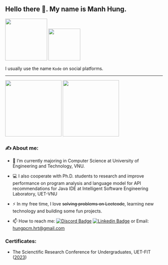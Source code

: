 ## Hello there 👋. My name is Manh Hung.

<div id="header">
  <img src="https://media.giphy.com/media/qgQUggAC3Pfv687qPC/giphy.gif" width="134"/>
  <img src="https://media.giphy.com/media/i4MAH84pqe2m2aVojc/giphy.gif" width="102"/>
</div>

I usually use the name `Kode` on social platforms.

---

<div >
  <img src="https://github-readme-stats.vercel.app/api?username=manhhungpc&show_icons=true&hide=issues&count_private=true&theme=react&bg_color=20232A" height="180">
<img src="https://github-readme-stats.vercel.app/api/top-langs?&username=manhhungpc&hide=css,shell&langs_count=8&layout=compact&exclude_repo=quatangem,JavaFx_Dictionary,UETCodeCamp,HMI-frontend,DSA_20020138_coursera,DSA_20020138_PhamCongManhHung&theme=react&bg_color=20232A" height="180">
</div>
  
<!-- <img src="https://github-readme-stats.vercel.app/api/top-langs/?username=manhhungpc&hide=shell,css&langs_count=8&exclude_repo=JavaFx_Dictionary,UETCodeCamp&layout=compact&theme=react&bg_color=20232A"> -->

### ✍️ About me:

- 🚀 I’m currently majoring in Computer Science at University of Engineering and Technology, VNU. 

- 💻 I also cooperate with Ph.D. students to research and improve performance on program analysis and language model for API recommendations for Java IDE at Intelligent Software Engineering Laboratory, UET-VNU

- ⚡ In my free time, I love ~~solving problems on Leetcode~~, learning new technology and building some fun projects.

- 📫 How to reach me: [![Discord Badge](https://img.shields.io/badge/Discord-7289DA?style=flat&logo=discord&logoColor=white)](https://www.discordapp.com/users/476379884659408906)  [![Linkedin Badge](https://img.shields.io/badge/-LinkedIn-blue?style=flat&logo=Linkedin&logoColor=white)](https://www.linkedin.com/in/manhhung912/) or Email: [hungpcm.hrt@gmail.com](mailto:hungpcm.hrt@gmail.com)

### Certificates:
- The Scienctific Research Conference for Undergraduates, UET-FIT ([2023](https://drive.google.com/file/d/1IdLqO-zNSqAUEpLi6KPP7yBjTz-iaPC7/view?usp=sharing))
<!-- ### Related link : -->
